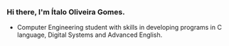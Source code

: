 ### Hi there, I'm Ítalo Oliveira Gomes.

- Computer Engineering student with skills in developing programs in C language, Digital Systems and Advanced English.


